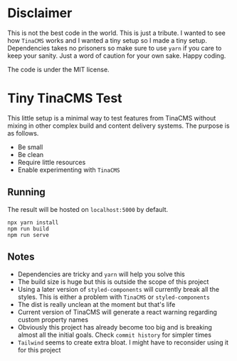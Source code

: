 # Disclaimer
This is not the best code in the world. This is just a tribute. I wanted to see how `TinaCMS` works and I wanted a tiny setup so I made a tiny setup. Dependencies takes no prisoners so make sure to use `yarn` if you care to keep your sanity. Just a word of caution for your own sake. Happy coding.

The code is under the MIT license.

# Tiny TinaCMS Test
This little setup is a minimal way to test features from TinaCMS without mixing in other complex build and content delivery systems. The purpose is as follows.
* Be small
* Be clean
* Require little resources
* Enable experimenting with `TinaCMS`

## Running
The result will be hosted on `localhost:5000` by default.
```
npx yarn install
npm run build
npm run serve
```

## Notes
* Dependencies are tricky and `yarn` will help you solve this
* The build size is huge but this is outside the scope of this project
* Using a later version of `styled-components` will currently break all the styles. This is either a problem with `TinaCMS` or `styled-components`
* The dist is really unclean at the moment but that's life
* Current version of TinaCMS will generate a react warning regarding custom property names
* Obviously this project has already become too big and is breaking almost all the initial goals. Check `commit history` for simpler times
* `Tailwind` seems to create extra bloat. I might have to reconsider using it for this project